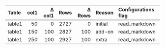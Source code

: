 | Table  | col1 | Δ col1 | Rows | Δ Rows | Reason  | Configurations flag   |
|:-------|-----:|-------:|-----:|-------:|:--------|:----------------------|
| table1 |   50 |      0 | 2727 |      0 | initial | read_markdown         |
| table1 |  150 |    100 | 2827 |    100 | add-on  | read_markdown         |
| table1 |  250 |    100 | 2927 |    100 | extra   | read_markdown         |
